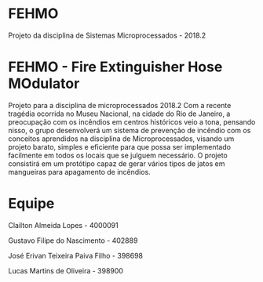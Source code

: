 # FEHMO
Projeto da disciplina de Sistemas Microprocessados - 2018.2

# FEHMO - Fire Extinguisher Hose MOdulator
Projeto para a disciplina de microprocessados 2018.2
Com a recente tragédia ocorrida no Museu Nacional, na cidade do Rio de Janeiro, a preocupação com os incêndios em centros históricos veio a tona, pensando nisso, o grupo desenvolverá um sistema de prevenção de incêndio com os conceitos aprendidos na disciplina de Microprocessados, visando um projeto barato, simples e eficiente para que possa ser implementado facilmente em todos os locais que se julguem necessário. O projeto consistirá em um protótipo capaz de gerar vários tipos de jatos em mangueiras para apagamento de incêndios.

# Equipe
Clailton Almeida Lopes - 4000091 

Gustavo Filipe do Nascimento - 402889

José Erivan Teixeira Paiva Filho - 398698

Lucas Martins de Oliveira - 398900
